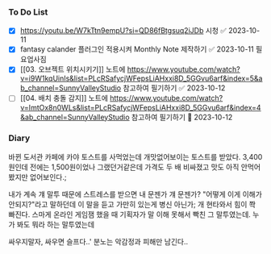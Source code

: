 ### To Do List
- [x] https://youtu.be/W7kTtn9empU?si=QD86fBtgsuq2iJDb 시청 ✅ 2023-10-11
- [x] fantasy calander 플러그인 적용시켜 Monthly Note 제작하기 ✅ 2023-10-11 필요업사짐
- [x] [[03. 오브젝트 위치시키기]] 노트에  https://www.youtube.com/watch?v=i9W1kqUinIs&list=PLcRSafycjWFepsLiAHxxi8D_5GGvu6arf&index=5&ab_channel=SunnyValleyStudio 참고하여 필기하기 ✅ 2023-10-12
- [ ] [[04. 배치 충돌 감지]] 노트에 https://www.youtube.com/watch?v=ImtOx8n0WLs&list=PLcRSafycjWFepsLiAHxxi8D_5GGvu6arf&index=4&ab_channel=SunnyValleyStudio 참고하여 필기하기 📅 2023-10-12 
### Diary
바뀐 도서관 카페에 카야 토스트를 사먹었는데 개맛없어보이는 토스트를 받았다. 3,400원인데 전에는 1,500원이었나 그랬던거같은데 가격도 두 배 비싸졌고 맛도 아직 안먹어봤지만 없어보인다.;

내가 계속 걔 말투 때문에 스트레스를 받으면 내 문젠가 걔 문젠가? "어떻게 이게 이해가 안되지?"라고 말하던데 이 말을 듣고 가만히 있는게 병신 아닌가; 개 현타와서 힘이 쫙 빠진다. 스마게 온라인 게임잼 했을 때 기획자가 말 이해 못해서 빡친 그 말투였는데. 누가 봐도 뭐라 하는 말투였는데

싸우지말자, 싸우면 슬프다..'
분노는 악감정과 피해만 남긴다..